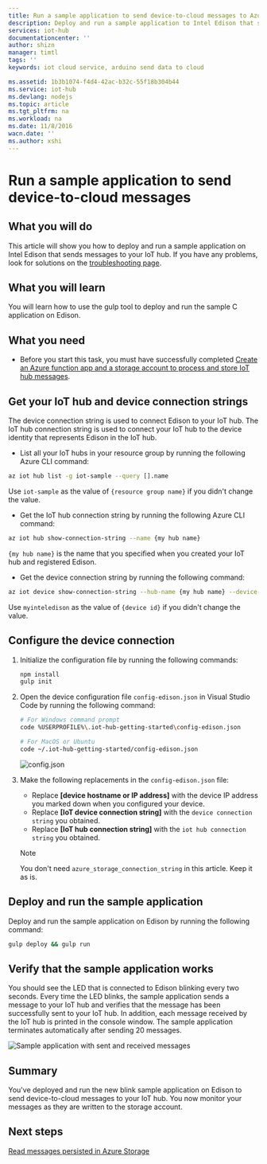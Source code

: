 ```yaml
---
title: Run a sample application to send device-to-cloud messages to Azure IoT Hub | Azure
description: Deploy and run a sample application to Intel Edison that sends messages to your IoT hub and blinks the LED.
services: iot-hub
documentationcenter: ''
author: shizn
manager: timtl
tags: ''
keywords: iot cloud service, arduino send data to cloud

ms.assetid: 1b3b1074-f4d4-42ac-b32c-55f18b304b44
ms.service: iot-hub
ms.devlang: nodejs
ms.topic: article
ms.tgt_pltfrm: na
ms.workload: na
ms.date: 11/8/2016
wacn.date: ''
ms.author: xshi
---
```


# Run a sample application to send device-to-cloud messages
## What you will do
This article will show you how to deploy and run a sample application on Intel Edison that sends messages to your IoT hub. If you have any problems, look for solutions on the [troubleshooting page][troubleshooting].

## What you will learn
You will learn how to use the gulp tool to deploy and run the sample C application on Edison.

## What you need
* Before you start this task, you must have successfully completed [Create an Azure function app and a storage account to process and store IoT hub messages][process-and-store-iot-hub-messages].

## Get your IoT hub and device connection strings
The device connection string is used to connect Edison to your IoT hub. The IoT hub connection string is used to connect your IoT hub to the device identity that represents Edison in the IoT hub.

* List all your IoT hubs in your resource group by running the following Azure CLI command:

```bash
az iot hub list -g iot-sample --query [].name
```

Use `iot-sample` as the value of `{resource group name}` if you didn't change the value.

* Get the IoT hub connection string by running the following Azure CLI command:

```bash
az iot hub show-connection-string --name {my hub name}
```

`{my hub name}` is the name that you specified when you created your IoT hub and registered Edison.

* Get the device connection string by running the following command:

```bash
az iot device show-connection-string --hub-name {my hub name} --device-id myinteledison
```

Use `myinteledison` as the value of `{device id}` if you didn't change the value.

## Configure the device connection
1. Initialize the configuration file by running the following commands:

   ```bash
   npm install
   gulp init
   ```

2. Open the device configuration file `config-edison.json` in Visual Studio Code by running the following command:

   ```bash
   # For Windows command prompt
   code %USERPROFILE%\.iot-hub-getting-started\config-edison.json

   # For MacOS or Ubuntu
   code ~/.iot-hub-getting-started/config-edison.json
   ```

   ![config.json](./media/iot-hub-intel-edison-lessons/lesson3/config.png)
3. Make the following replacements in the `config-edison.json` file:

   * Replace **[device hostname or IP address]** with the device IP address you marked down when you configured your device.
   * Replace **[IoT device connection string]** with the `device connection string` you obtained.
   * Replace **[IoT hub connection string]** with the `iot hub connection string` you obtained.

   > [!NOTE]
   > You don't need `azure_storage_connection_string` in this article. Keep it as is.

## Deploy and run the sample application
Deploy and run the sample application on Edison by running the following command:

```bash
gulp deploy && gulp run
```

## Verify that the sample application works
You should see the LED that is connected to Edison blinking every two seconds. Every time the LED blinks, the sample application sends a message to your IoT hub and verifies that the message has been successfully sent to your IoT hub. In addition, each message received by the IoT hub is printed in the console window. The sample application terminates automatically after sending 20 messages.

![Sample application with sent and received messages][sample-application-with-sent-and-received-messages]

## Summary
You've deployed and run the new blink sample application on Edison to send device-to-cloud messages to your IoT hub. You now monitor your messages as they are written to the storage account.

## Next steps
[Read messages persisted in Azure Storage][read-messages-persisted-in-azure-storage]
<!-- Images and links -->

[troubleshooting]: ./iot-hub-intel-edison-kit-node-troubleshooting.md
[process-and-store-iot-hub-messages]: ./iot-hub-intel-edison-kit-node-lesson3-deploy-resource-manager-template.md
[sample-application-with-sent-and-received-messages]: ./media/iot-hub-intel-edison-lessons/lesson3/gulp_run.png
[read-messages-persisted-in-azure-storage]: ./iot-hub-intel-edison-kit-node-lesson3-read-table-storage.md